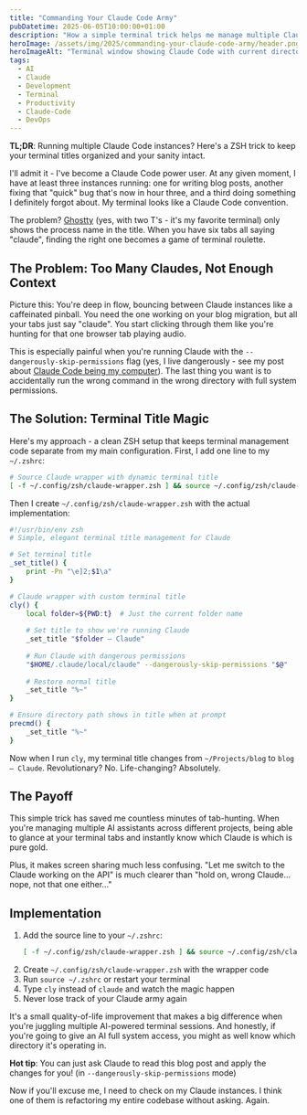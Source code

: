 ```yaml
---
title: "Commanding Your Claude Code Army"
pubDatetime: 2025-06-05T10:00:00+01:00
description: "How a simple terminal trick helps me manage multiple Claude Code instances without losing my mind (or my terminal tabs)"
heroImage: /assets/img/2025/commanding-your-claude-code-army/header.png
heroImageAlt: "Terminal window showing Claude Code with current directory in the title bar"
tags:
  - AI
  - Claude
  - Development
  - Terminal
  - Productivity
  - Claude-Code
  - DevOps
---
```


**TL;DR**: Running multiple Claude Code instances? Here's a ZSH trick to keep your terminal titles organized and your sanity intact.

I'll admit it - I've become a Claude Code power user. At any given moment, I have at least three instances running: one for writing blog posts, another fixing that "quick" bug that's now in hour three, and a third doing something I definitely forgot about. My terminal looks like a Claude Code convention.

The problem? [Ghostty](https://ghostty.org/) (yes, with two T's - it's my favorite terminal) only shows the process name in the title. When you have six tabs all saying "claude", finding the right one becomes a game of terminal roulette.

## The Problem: Too Many Claudes, Not Enough Context

Picture this: You're deep in flow, bouncing between Claude instances like a caffeinated pinball. You need the one working on your blog migration, but all your tabs just say "claude". You start clicking through them like you're hunting for that one browser tab playing audio.

This is especially painful when you're running Claude with the `--dangerously-skip-permissions` flag (yes, I live dangerously - see my post about [Claude Code being my computer](/posts/2025/claude-code-is-my-computer/)). The last thing you want is to accidentally run the wrong command in the wrong directory with full system permissions.

## The Solution: Terminal Title Magic

Here's my approach - a clean ZSH setup that keeps terminal management code separate from my main configuration. First, I add one line to my `~/.zshrc`:

```zsh
# Source Claude wrapper with dynamic terminal title
[ -f ~/.config/zsh/claude-wrapper.zsh ] && source ~/.config/zsh/claude-wrapper.zsh
```

Then I create `~/.config/zsh/claude-wrapper.zsh` with the actual implementation:

```zsh
#!/usr/bin/env zsh
# Simple, elegant terminal title management for Claude

# Set terminal title
_set_title() { 
    print -Pn "\e]2;$1\a" 
}

# Claude wrapper with custom terminal title
cly() {
    local folder=${PWD:t}  # Just the current folder name
    
    # Set title to show we're running Claude
    _set_title "$folder — Claude"
    
    # Run Claude with dangerous permissions
    "$HOME/.claude/local/claude" --dangerously-skip-permissions "$@"
    
    # Restore normal title
    _set_title "%~"
}

# Ensure directory path shows in title when at prompt
precmd() { 
    _set_title "%~" 
}
```

Now when I run `cly`, my terminal title changes from `~/Projects/blog` to `blog — Claude`. Revolutionary? No. Life-changing? Absolutely.

## The Payoff

This simple trick has saved me countless minutes of tab-hunting. When you're managing multiple AI assistants across different projects, being able to glance at your terminal tabs and instantly know which Claude is which is pure gold.

Plus, it makes screen sharing much less confusing. "Let me switch to the Claude working on the API" is much clearer than "hold on, wrong Claude... nope, not that one either..."

## Implementation

1. Add the source line to your `~/.zshrc`:
   ```zsh
   [ -f ~/.config/zsh/claude-wrapper.zsh ] && source ~/.config/zsh/claude-wrapper.zsh
   ```
2. Create `~/.config/zsh/claude-wrapper.zsh` with the wrapper code
3. Run `source ~/.zshrc` or restart your terminal
4. Type `cly` instead of `claude` and watch the magic happen
5. Never lose track of your Claude army again

It's a small quality-of-life improvement that makes a big difference when you're juggling multiple AI-powered terminal sessions. And honestly, if you're going to give an AI full system access, you might as well know which directory it's operating in.

**Hot tip**: You can just ask Claude to read this blog post and apply the changes for you! (in `--dangerously-skip-permissions` mode)

Now if you'll excuse me, I need to check on my Claude instances. I think one of them is refactoring my entire codebase without asking. Again.